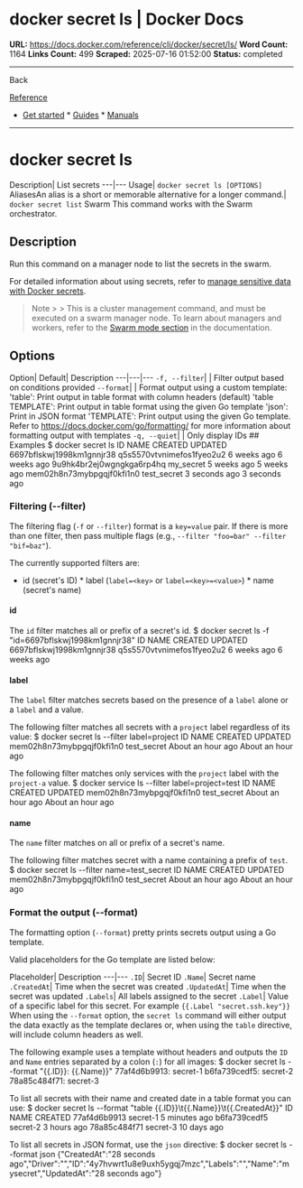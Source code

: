 # docker secret ls | Docker Docs

**URL:** https://docs.docker.com/reference/cli/docker/secret/ls/
**Word Count:** 1164
**Links Count:** 499
**Scraped:** 2025-07-16 01:52:00
**Status:** completed

---

Back

[Reference](https://docs.docker.com/reference/)

  * [Get started](https://docs.docker.com/get-started/)   * [Guides](https://docs.docker.com/guides/)   * [Manuals](https://docs.docker.com/manuals/)

* * *

# docker secret ls

Description| List secrets   ---|---   Usage| `docker secret ls [OPTIONS]`   AliasesAn alias is a short or memorable alternative for a longer command.| `docker secret list`      Swarm This command works with the Swarm orchestrator.

## Description

Run this command on a manager node to list the secrets in the swarm.

For detailed information about using secrets, refer to [manage sensitive data with Docker secrets](https://docs.docker.com/engine/swarm/secrets/).

> Note >  > This is a cluster management command, and must be executed on a swarm manager node. To learn about managers and workers, refer to the [Swarm mode section](https://docs.docker.com/engine/swarm/) in the documentation.

## Options

Option| Default| Description   ---|---|---   `-f, --filter`| | Filter output based on conditions provided   `--format`| | Format output using a custom template:   'table': Print output in table format with column headers \(default\)   'table TEMPLATE': Print output in table format using the given Go template   'json': Print in JSON format   'TEMPLATE': Print output using the given Go template.   Refer to <https://docs.docker.com/go/formatting/> for more information about formatting output with templates   `-q, --quiet`| | Only display IDs      ## Examples               $ docker secret ls          ID                          NAME                        CREATED             UPDATED     6697bflskwj1998km1gnnjr38   q5s5570vtvnimefos1fyeo2u2   6 weeks ago         6 weeks ago     9u9hk4br2ej0wgngkga6rp4hq   my_secret                   5 weeks ago         5 weeks ago     mem02h8n73mybpgqjf0kfi1n0   test_secret                 3 seconds ago       3 seconds ago     

### Filtering \(--filter\)

The filtering flag \(`-f` or `--filter`\) format is a `key=value` pair. If there is more than one filter, then pass multiple flags \(e.g., `--filter "foo=bar" --filter "bif=baz"`\).

The currently supported filters are:

  * id \(secret's ID\)   * label \(`label=<key>` or `label=<key>=<value>`\)   * name \(secret's name\)

#### id

The `id` filter matches all or prefix of a secret's id.               $ docker secret ls -f "id=6697bflskwj1998km1gnnjr38"          ID                          NAME                        CREATED             UPDATED     6697bflskwj1998km1gnnjr38   q5s5570vtvnimefos1fyeo2u2   6 weeks ago         6 weeks ago     

#### label

The `label` filter matches secrets based on the presence of a `label` alone or a `label` and a value.

The following filter matches all secrets with a `project` label regardless of its value:               $ docker secret ls --filter label=project          ID                          NAME                        CREATED             UPDATED     mem02h8n73mybpgqjf0kfi1n0   test_secret                 About an hour ago   About an hour ago     

The following filter matches only services with the `project` label with the `project-a` value.               $ docker service ls --filter label=project=test          ID                          NAME                        CREATED             UPDATED     mem02h8n73mybpgqjf0kfi1n0   test_secret                 About an hour ago   About an hour ago     

#### name

The `name` filter matches on all or prefix of a secret's name.

The following filter matches secret with a name containing a prefix of `test`.               $ docker secret ls --filter name=test_secret          ID                          NAME                        CREATED             UPDATED     mem02h8n73mybpgqjf0kfi1n0   test_secret                 About an hour ago   About an hour ago     

### Format the output \(--format\)

The formatting option \(`--format`\) pretty prints secrets output using a Go template.

Valid placeholders for the Go template are listed below:

Placeholder| Description   ---|---   `.ID`| Secret ID   `.Name`| Secret name   `.CreatedAt`| Time when the secret was created   `.UpdatedAt`| Time when the secret was updated   `.Labels`| All labels assigned to the secret   `.Label`| Value of a specific label for this secret. For example `{{.Label "secret.ssh.key"}}`      When using the `--format` option, the `secret ls` command will either output the data exactly as the template declares or, when using the `table` directive, will include column headers as well.

The following example uses a template without headers and outputs the `ID` and `Name` entries separated by a colon \(`:`\) for all images:               $ docker secret ls --format "{{.ID}}: {{.Name}}"          77af4d6b9913: secret-1     b6fa739cedf5: secret-2     78a85c484f71: secret-3     

To list all secrets with their name and created date in a table format you can use:               $ docker secret ls --format "table {{.ID}}\t{{.Name}}\t{{.CreatedAt}}"          ID                  NAME                      CREATED     77af4d6b9913        secret-1                  5 minutes ago     b6fa739cedf5        secret-2                  3 hours ago     78a85c484f71        secret-3                  10 days ago     

To list all secrets in JSON format, use the `json` directive:               $ docker secret ls --format json     {"CreatedAt":"28 seconds ago","Driver":"","ID":"4y7hvwrt1u8e9uxh5ygqj7mzc","Labels":"","Name":"mysecret","UpdatedAt":"28 seconds ago"}
